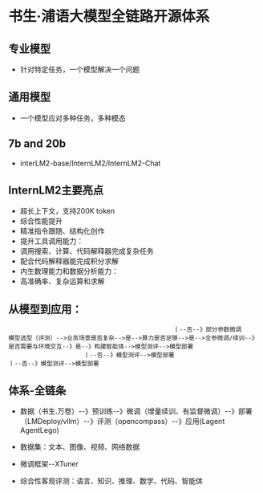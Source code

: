 # 书生·浦语大模型全链路开源体系

## 专业模型
- 针对特定任务，一个模型解决一个问题
## 通用模型
- 一个模型应对多种任务，多种模态

## 7b and 20b 
- interLM2-base/InternLM2/InternLM2-Chat

## InternLM2主要亮点
- 超长上下文，支持200K token
- 综合性能提升
- 精准指令跟随、结构化创作
- 提升工具调用能力：
- 调用搜索、计算、代码解释器完成复杂任务
- 配合代码解释器能完成积分求解
- 内生数理能力和数据分析能力：
- 高准确率、复杂运算和求解

## 从模型到应用：
 ```   
                                               丨--否--》部分参数微调
模型选型（评测）-->业务场景是否复杂-->是-->算力是否足够-->是-->全参微调/续训--》是否需要与环境交互--》是--》构建智能体-->模型测评-->模型部署
                      丨--否--》模型测评-->模型部署                                丨--否--》模型测评-->模型部署   
 ```

## 体系-全链条
- 数据（书生.万卷）--》预训练--》微调（增量续训、有监督微调）--》部署（LMDeploy/vllm）--》评测（opencompass）--》应用(Lagent AgentLego)

- 数据集：文本、图像、视频、网络数据
- 微调框架--XTuner

- 综合性客观评测：语言、知识、推理、数学、代码、智能体
